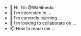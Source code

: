 - 👋 Hi, I’m @Waelmedo
- 👀 I’m interested in ...
- 🌱 I’m currently learning ...
- 💞️ I’m looking to collaborate on ...
- 📫 How to reach me ...

<!---
Waelmedo/Waelmedo is a ✨ special ✨ repository because its `README.md` (this file) appears on your GitHub profile.
You can click the Preview link to take a look at your changes.
--->

